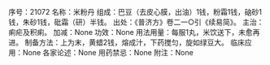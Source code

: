 序号：21072
名称：米粉丹
组成：巴豆（去皮心膜，出油）1钱，粉霜1钱，硇砂1钱，朱砂1钱，砒霜（研）半钱。
出处：《普济方》卷二一○引《续易简》。
主治：痢疟及积痢。
加减：None
功效：None
用法用量：每服1丸，米饮送下，未愈再进。
制备方法：上为末，黄蜡2钱，熔成汁，下药搅匀，旋如绿豆大。
临床应用：None
各家论述：None
用药禁忌：None
附注：None
